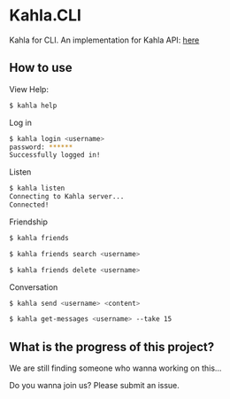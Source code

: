 # Kahla.CLI
Kahla for CLI. An implementation for Kahla API: [here](https://wiki.aiursoft.com/ReadDoc/Kahla/What%20is%20Kahla.md)

## How to use

View Help:

```bash
$ kahla help
```

Log in

```bash
$ kahla login <username>
password: ******
Successfully logged in!
```

Listen

```bash
$ kahla listen
Connecting to Kahla server...
Connected!
```

Friendship

```bash
$ kahla friends
```

```bash
$ kahla friends search <username>
```

```bash
$ kahla friends delete <username>
```

Conversation

```bash
$ kahla send <username> <content>
```

```bash
$ kahla get-messages <username> --take 15
```

## What is the progress of this project?

We are still finding someone who wanna working on this...

Do you wanna join us? Please submit an issue.
